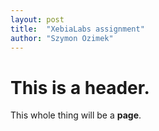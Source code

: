 ```yaml
---
layout: post
title:  "XebiaLabs assignment"
author: "Szymon Ozimek"
---
```


# This is a header.

This whole thing will be a **page**.